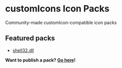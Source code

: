 # customIcons Icon Packs
Community-made customIcon-compatible icon packs

## Featured packs
* [shell32.dll](/packs/shell32.cIPack)

**Want to publish a pack? [Go here](/packs)!**


